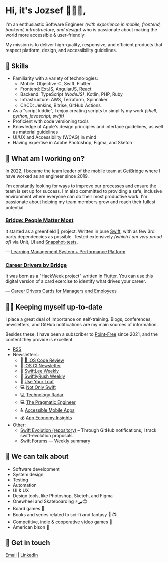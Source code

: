 # Hi, it's Jozsef 👋👨‍💻,

I'm an enthusiastic Software Engineer _(with experience in  mobile, frontend, backend, infrastructure, and design)_ who is passionate about making the world more accessible & user-friendly.

My mission is to deliver high-quality, responsive, and efficient products that respect platform, design, and accessibility guidelines.

## :crystal_ball: Skills

- Familiarity with a variety of technologies:
  - Mobile: Objective-C, Swift, Flutter
  - Frontend: ExtJS, AngularJS, React
  - Backend: TypeScript _(NodeJS)_, Kotlin, PHP, Ruby
  - Infrastructure: AWS, Terraform, Spinnaker
  - CI/CD: Jenkins, Bitrise, GitHub Actions
- As a "script kiddie", I enjoy creating scripts to simplify my work _(shell, python, javascript, swift)_
- Proficient with code versioning tools
- Knowledge of Apple's design principles and interface guidelines, as well as material guidelines
- UI/UX and Accessibility (WCAG) in mind
- Having expertise in Adobe Photoshop, Figma, and Sketch

## 🔭 What am I working on?

In 2022, I became the team leader of the mobile team at [GetBridge](https://www.getbridge.com/) where I have worked as an engineer since 2019.

I'm constantly looking for ways to improve our processes and ensure the team is set up for success. I'm also committed to providing a safe, inclusive environment where everyone can do their most productive work. I'm passionate about helping my team members grow and reach their fullest potential.

### [Bridge: People Matter Most](https://apps.apple.com/app/id1451995049) 

It started as a greenfield 🌱 project.
Written in pure [Swift](https://swift.org/), with as few 3rd party dependencies as possible.
Tested extensively _(which I am very proud of)_ via Unit, UI and [Snapshot-tests](https://github.com/pointfreeco/swift-snapshot-testing/).

— [Learning Management System + Performance Platform](https://www.getbridge.com/)

### [Career Drivers by Bridge](https://apps.apple.com/app/id1517025199)

It was born as a "HackWeek project" written in [Flutter](https://flutter.dev/). 
You can use this digital version of a card exercise to identify what drives your career.

— [Career Drivers Cards for Managers and Employees](https://www.getbridge.com/career-drivers/)

## 🙇‍♂️ Keeping myself up-to-date

I place a great deal of importance on self-training. Blogs, conferences, newsletters, and GitHub notifications are my main sources of information.

Besides these, I have been a subscriber to [Point-Free](https://www.pointfree.co/) since 2021, and the content they provide is excellent.

- [RSS](https://gist.github.com/chosa91/529c869ad6045984d87e337c4c422f88)
- Newsletters:
  - :iphone: [ iOS Code Review](https://newsletter.ioscodereview.com/)
  - :iphone: [iOS CI Newsletter](https://www.polpiella.dev/newsletter)
  - :iphone: [SwiftLee Weekly](https://www.avanderlee.com/)
  - :iphone: [SwiftlyRush Weekly](https://swiftlyrush.curated.co/)
  - :iphone: [Use Your Loaf](https://useyourloaf.com/)
  - :computer: [Not Only Swift](https://not-only-swift.peterfriese.dev/issues/)
  - :computer: [Technology Radar](https://www.thoughtworks.com/radar)
  - :computer: [The Pragmatic Engineer](https://newsletter.pragmaticengineer.com/)
  - :wheelchair: [Accessible Mobile Apps](https://accessible-mobile-apps-weekly.ghost.io/)
  - :moneybag: [App Economy Insights](https://www.appeconomyinsights.com/)
- Other:
  - [Swift Evolution (repository)](https://github.com/apple/swift-evolution) – Through GitHub notifications, I track swift-evolution proposals
  - [Swift Forums](https://forums.swift.org/) — Weekly summary

## 💬 We can talk about

- Software development
- System design
- Testing
- Automation
- UI & UX
- Design tools, like Photoshop, Sketch, and Figma
- Onewheel and Skateboarding ⚡️🛹😍
- Board games 🎲
- Books and series related to sci-fi and fantasy :book: :tv:
- Competitive, indie & cooperative video games 👾
- American bison 🐂

## 🤙 Get in touch

[Email](mailto:chosa91+ghprofile@gmail.com) | [LinkedIn](https://www.linkedin.com/in/jozsef-csaszi/)
